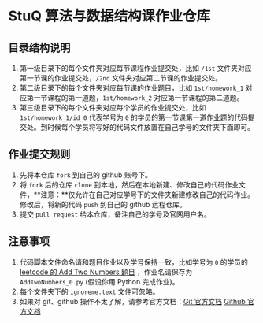 # StuQ 算法与数据结构课作业仓库

## 目录结构说明

1. 第一级目录下的每个文件夹对应每节课程作业提交处，比如 `/1st` 文件夹对应第一节课的作业提交处，`/2nd` 文件夹对应第二节课的作业提交处。
2. 第二级目录下的每个文件夹对应每节课的作业题目，比如 `1st/homework_1` 对应第一节课程的第一道题，`1st/homework_2` 对应第一节课程的第二道题。
3. 第三级目录下的每个文件夹对应每个学员的作业提交处，比如 `1st/homework_1/id_0` 代表学号为 `0` 的学员的第一节课第一道作业题的代码提交处。到时候每个学员将写好的代码文件放置在自己学号的文件夹下面即可。

## 作业提交规则

1. 先将本仓库 `fork` 到自己的 github 账号下。
2. 将 `fork` 后的仓库 `clone` 到本地，然后在本地新建、修改自己的代码作业文件，**注意：**仅允许在自己对应学号下的文件夹新建修改自己的代码作业。修改后，将新的代码 `push` 到自己的 github 远程仓库。
3. 提交 `pull request` 给本仓库，备注自己的学号及官网用户名。

## 注意事项

1. 代码脚本文件命名请和题目作业以及学号保持一致，比如学号为 `0` 的学员的 [leetcode 的  Add Two Numbers 题目](https://leetcode.com/problems/add-two-numbers/description/) ，作业名请保存为  `AddTwoNumbers_0.py` (假设你用 Python 完成作业)。
2. 每个文件夹下的 `ignoreme.text` 文件可忽略。
3. 如果对 git、github 操作不太了解，请参考官方文档：[Git 官方文档](https://git-scm.com/book/en/v2)  [Github 官方文档](https://help.github.com) 